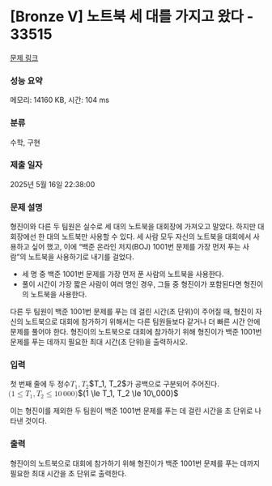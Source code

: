 # [Bronze V] 노트북 세 대를 가지고 왔다 - 33515 

[문제 링크](https://www.acmicpc.net/problem/33515) 

### 성능 요약

메모리: 14160 KB, 시간: 104 ms

### 분류

수학, 구현

### 제출 일자

2025년 5월 16일 22:38:00

### 문제 설명

<p>형진이와 다른 두 팀원은 실수로 세 대의 노트북을 대회장에 가져오고 말았다. 하지만 대회장에선 한 대의 노트북만 사용할 수 있다. 세 사람 모두 자신의 노트북을 대회에서 사용하고 싶어 했고, 이에 “백준 온라인 저지(BOJ) 1001번 문제를 가장 먼저 푸는 사람”의 노트북을 사용하기로 내기를 걸었다.</p>

<ul>
	<li>세 명 중 백준 1001번 문제를 가장 먼저 푼 사람의 노트북을 사용한다.</li>
	<li>풀이 시간이 가장 짧은 사람이 여러 명인 경우, 그들 중 형진이가 포함된다면 형진이의 노트북을 사용한다.</li>
</ul>

<p>다른 두 팀원이 백준 1001번 문제를 푸는 데 걸린 시간(초 단위)이 주어질 때, 형진이 자신의 노트북으로 대회에 참가하기 위해서는 다른 팀원들보다 같거나 더 빠른 시간 안에 문제를 풀어야 한다. 형진이의 노트북으로 대회에 참가하기 위해 형진이가 백준 1001번 문제를 푸는 데까지 필요한 최대 시간(초 단위)을 출력하시오.</p>

### 입력 

 <p>첫 번째 줄에 두 정수 <mjx-container class="MathJax" jax="CHTML" style="font-size: 109%; position: relative;"><mjx-math class="MJX-TEX" aria-hidden="true"><mjx-msub><mjx-mi class="mjx-i"><mjx-c class="mjx-c1D447 TEX-I"></mjx-c></mjx-mi><mjx-script style="vertical-align: -0.15em; margin-left: -0.12em;"><mjx-mn class="mjx-n" size="s"><mjx-c class="mjx-c31"></mjx-c></mjx-mn></mjx-script></mjx-msub><mjx-mo class="mjx-n"><mjx-c class="mjx-c2C"></mjx-c></mjx-mo><mjx-msub space="2"><mjx-mi class="mjx-i"><mjx-c class="mjx-c1D447 TEX-I"></mjx-c></mjx-mi><mjx-script style="vertical-align: -0.15em; margin-left: -0.12em;"><mjx-mn class="mjx-n" size="s"><mjx-c class="mjx-c32"></mjx-c></mjx-mn></mjx-script></mjx-msub></mjx-math><mjx-assistive-mml unselectable="on" display="inline"><math xmlns="http://www.w3.org/1998/Math/MathML"><msub><mi>T</mi><mn>1</mn></msub><mo>,</mo><msub><mi>T</mi><mn>2</mn></msub></math></mjx-assistive-mml><span aria-hidden="true" class="no-mathjax mjx-copytext">$T_1, T_2$</span></mjx-container>가 공백으로 구분되어 주어진다. <mjx-container class="MathJax" jax="CHTML" style="font-size: 109%; position: relative;"><mjx-math class="MJX-TEX" aria-hidden="true"><mjx-mo class="mjx-n"><mjx-c class="mjx-c28"></mjx-c></mjx-mo><mjx-mn class="mjx-n"><mjx-c class="mjx-c31"></mjx-c></mjx-mn><mjx-mo class="mjx-n" space="4"><mjx-c class="mjx-c2264"></mjx-c></mjx-mo><mjx-msub space="4"><mjx-mi class="mjx-i"><mjx-c class="mjx-c1D447 TEX-I"></mjx-c></mjx-mi><mjx-script style="vertical-align: -0.15em; margin-left: -0.12em;"><mjx-mn class="mjx-n" size="s"><mjx-c class="mjx-c31"></mjx-c></mjx-mn></mjx-script></mjx-msub><mjx-mo class="mjx-n"><mjx-c class="mjx-c2C"></mjx-c></mjx-mo><mjx-msub space="2"><mjx-mi class="mjx-i"><mjx-c class="mjx-c1D447 TEX-I"></mjx-c></mjx-mi><mjx-script style="vertical-align: -0.15em; margin-left: -0.12em;"><mjx-mn class="mjx-n" size="s"><mjx-c class="mjx-c32"></mjx-c></mjx-mn></mjx-script></mjx-msub><mjx-mo class="mjx-n" space="4"><mjx-c class="mjx-c2264"></mjx-c></mjx-mo><mjx-mn class="mjx-n" space="4"><mjx-c class="mjx-c31"></mjx-c><mjx-c class="mjx-c30"></mjx-c></mjx-mn><mjx-mstyle><mjx-mspace style="width: 0.167em;"></mjx-mspace></mjx-mstyle><mjx-mn class="mjx-n"><mjx-c class="mjx-c30"></mjx-c><mjx-c class="mjx-c30"></mjx-c><mjx-c class="mjx-c30"></mjx-c></mjx-mn><mjx-mo class="mjx-n"><mjx-c class="mjx-c29"></mjx-c></mjx-mo></mjx-math><mjx-assistive-mml unselectable="on" display="inline"><math xmlns="http://www.w3.org/1998/Math/MathML"><mo stretchy="false">(</mo><mn>1</mn><mo>≤</mo><msub><mi>T</mi><mn>1</mn></msub><mo>,</mo><msub><mi>T</mi><mn>2</mn></msub><mo>≤</mo><mn>10</mn><mstyle scriptlevel="0"><mspace width="0.167em"></mspace></mstyle><mn>000</mn><mo stretchy="false">)</mo></math></mjx-assistive-mml><span aria-hidden="true" class="no-mathjax mjx-copytext">$(1 \le T_1, T_2 \le 10\,000)$</span> </mjx-container></p>

<p>이는 형진이를 제외한 두 팀원이 백준 1001번 문제를 푸는 데 걸린 시간을 초 단위로 나타낸 것이다.</p>

### 출력 

 <p>형진이의 노트북으로 대회에 참가하기 위해 형진이가 백준 1001번 문제를 푸는 데까지 필요한 최대 시간을 초 단위로 출력한다.</p>


